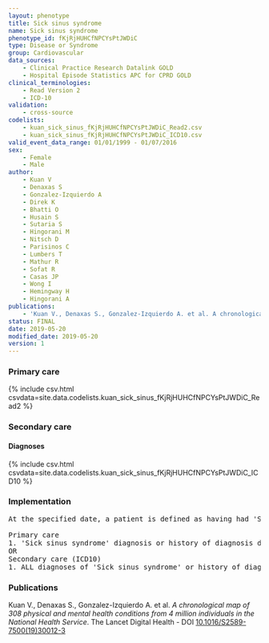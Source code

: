 ```yaml
---
layout: phenotype
title: Sick sinus syndrome
name: Sick sinus syndrome
phenotype_id: fKjRjHUHCfNPCYsPtJWDiC 
type: Disease or Syndrome
group: Cardiovascular
data_sources: 
    - Clinical Practice Research Datalink GOLD
    - Hospital Episode Statistics APC for CPRD GOLD
clinical_terminologies: 
    - Read Version 2
    - ICD-10
validation: 
    - cross-source
codelists: 
    - kuan_sick_sinus_fKjRjHUHCfNPCYsPtJWDiC_Read2.csv
    - kuan_sick_sinus_fKjRjHUHCfNPCYsPtJWDiC_ICD10.csv
valid_event_data_range: 01/01/1999 - 01/07/2016
sex: 
    - Female
    - Male
author: 
    - Kuan V
    - Denaxas S
    - Gonzalez-Izquierdo A
    - Direk K
    - Bhatti O
    - Husain S
    - Sutaria S
    - Hingorani M
    - Nitsch D
    - Parisinos C
    - Lumbers T
    - Mathur R
    - Sofat R
    - Casas JP
    - Wong I
    - Hemingway H
    - Hingorani A
publications: 
    - 'Kuan V., Denaxas S., Gonzalez-Izquierdo A. et al. A chronological map of 308 physical and mental health conditions from 4 million individuals in the National Health Service. The Lancet Digital Health - DOI: 10.1016/S2589-7500(19)30012-3' 
status: FINAL
date: 2019-05-20
modified_date: 2019-05-20
version: 1
---
```

### Primary care 
{% include csv.html csvdata=site.data.codelists.kuan_sick_sinus_fKjRjHUHCfNPCYsPtJWDiC_Read2 %}
### Secondary care 
#### Diagnoses 
{% include csv.html csvdata=site.data.codelists.kuan_sick_sinus_fKjRjHUHCfNPCYsPtJWDiC_ICD10 %}
### Implementation 
<pre>At the specified date, a patient is defined as having had 'Sick sinus syndrome' IF they meet the criteria for any of the following on or before the specified date. The earliest date on which the individual meets any of the following criteria on or before the specified date is defined as the first event date:

Primary care
1. 'Sick sinus syndrome' diagnosis or history of diagnosis during a consultation 
OR
Secondary care (ICD10)
1. ALL diagnoses of 'Sick sinus syndrome' or history of diagnosis during a hospitalization</pre> 
 
### Publications 
Kuan V., Denaxas S., Gonzalez-Izquierdo A. et al. _A chronological map of 308 physical and mental health conditions from 4 million individuals in the National Health Service_. The Lancet Digital Health - DOI <a href='https://www.thelancet.com/journals/landig/article/PIIS2589-7500(19)30012-3/fulltext'>10.1016/S2589-7500(19)30012-3</a>